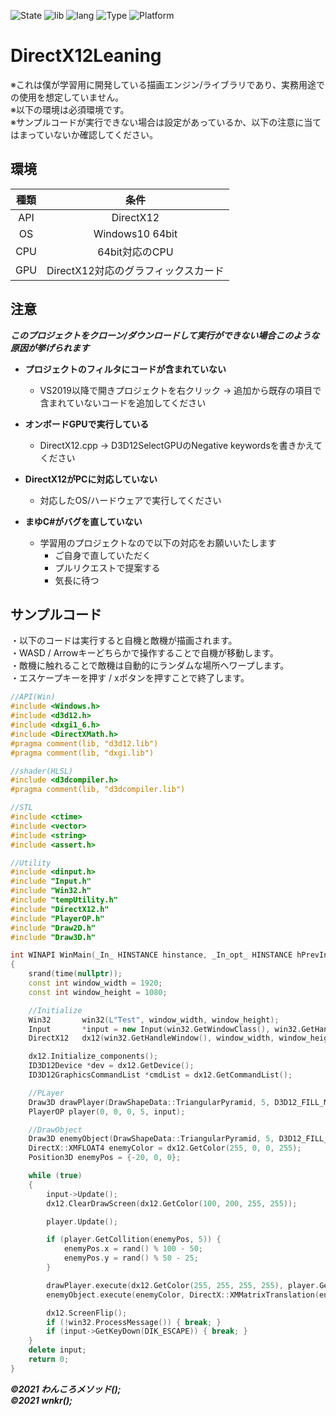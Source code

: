 ![State](https://img.shields.io/badge/State-In%20progress-brightgreen?style=flat-square)
![lib](https://img.shields.io/badge/Lib-DirectX12%2FDirectXTex-%236658A6?style=flat-square)
![lang](https://img.shields.io/badge/Language-C%2B%2B%2FHLSL-blue?style=flat-square)
![Type](https://img.shields.io/badge/Type-Desktop-blue?style=flat-square)
![Platform](https://img.shields.io/badge/Platform-Windows%20x64-blue?style=flat-square)
# DirectX12Leaning
※これは僕が学習用に開発している描画エンジン/ライブラリであり、実務用途での使用を想定していません。  
※以下の環境は必須環境です。  
※サンプルコードが実行できない場合は設定があっているか、以下の注意に当てはまっていないか確認してください。

## 環境
| 種類 | 条件 |
|:---:|:---:|
|API|DirectX12|
|OS|Windows10 64bit|
|CPU|64bit対応のCPU|
|GPU|DirectX12対応のグラフィックスカード|

## 注意
***このプロジェクトをクローン/ダウンロードして実行ができない場合このような原因が挙げられます***  

- **プロジェクトのフィルタにコードが含まれていない**  
    - VS2019以降で開きプロジェクトを右クリック -> 追加から既存の項目で含まれていないコードを追加してください    

- **オンボードGPUで実行している**  
    - DirectX12.cpp -> D3D12SelectGPUのNegative keywordsを書きかえてください   

- **DirectX12がPCに対応していない**  
    - 対応したOS/ハードウェアで実行してください  

- **まゆC#がバグを直していない**   
    - 学習用のプロジェクトなので以下の対応をお願いいたします  
        - ご自身で直していただく  
        - プルリクエストで提案する  
        - 気長に待つ  
## サンプルコード  
・以下のコードは実行すると自機と敵機が描画されます。  
・WASD / Arrowキーどちらかで操作することで自機が移動します。  
・敵機に触れることで敵機は自動的にランダムな場所へワープします。  
・エスケープキーを押す / xボタンを押すことで終了します。
```cpp
//API(Win)
#include <Windows.h>
#include <d3d12.h>
#include <dxgi1_6.h>
#include <DirectXMath.h>
#pragma comment(lib, "d3d12.lib")
#pragma comment(lib, "dxgi.lib")

//shader(HLSL)
#include <d3dcompiler.h>
#pragma comment(lib, "d3dcompiler.lib")

//STL
#include <ctime>
#include <vector>
#include <string>
#include <assert.h>

//Utility
#include <dinput.h>
#include "Input.h"
#include "Win32.h"
#include "tempUtility.h"
#include "DirectX12.h"
#include "PlayerOP.h"
#include "Draw2D.h"
#include "Draw3D.h"

int WINAPI WinMain(_In_ HINSTANCE hinstance, _In_opt_ HINSTANCE hPrevInstance, _In_ LPSTR lpCmdLine, _In_ int nShowCmd) 
{
	srand(time(nullptr));
	const int window_width = 1920;
	const int window_height = 1080;

	//Initialize
	Win32		win32(L"Test", window_width, window_height);
	Input		*input = new Input(win32.GetWindowClass(), win32.GetHandleWindow());
	DirectX12	dx12(win32.GetHandleWindow(), window_width, window_height, SelectVSYNC::EnableVSYNC);

	dx12.Initialize_components();
	ID3D12Device *dev = dx12.GetDevice();
	ID3D12GraphicsCommandList *cmdList = dx12.GetCommandList();

	//PLayer
	Draw3D drawPlayer(DrawShapeData::TriangularPyramid, 5, D3D12_FILL_MODE_SOLID, dev, cmdList, window_width, window_height);
	PlayerOP player(0, 0, 0, 5, input);

	//DrawObject
	Draw3D enemyObject(DrawShapeData::TriangularPyramid, 5, D3D12_FILL_MODE_SOLID, dev, cmdList, window_width, window_height);
	DirectX::XMFLOAT4 enemyColor = dx12.GetColor(255, 0, 0, 255);
	Position3D enemyPos = {-20, 0, 0};

	while (true)
	{
		input->Update();
		dx12.ClearDrawScreen(dx12.GetColor(100, 200, 255, 255));

		player.Update();

		if (player.GetCollition(enemyPos, 5)) {
			enemyPos.x = rand() % 100 - 50;
			enemyPos.y = rand() % 50 - 25;
		}

		drawPlayer.execute(dx12.GetColor(255, 255, 255, 255), player.GetPlayerPositionMatrix());
		enemyObject.execute(enemyColor, DirectX::XMMatrixTranslation(enemyPos.x, enemyPos.y, enemyPos.z));

		dx12.ScreenFlip();
		if (!win32.ProcessMessage()) { break; }
		if (input->GetKeyDown(DIK_ESCAPE)) { break; }
	}
	delete input;
	return 0;
}
```  
***©2021 わんころメソッド();  
©2021 wnkr();*** 
